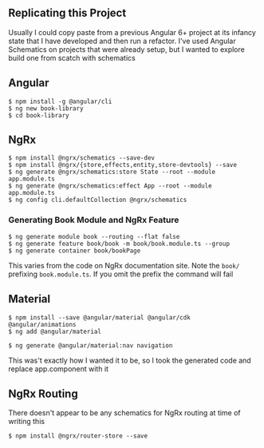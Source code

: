 ## Replicating this Project
Usually I could copy paste from a previous Angular 6+ project at its infancy state that I have developed and then run a refactor.
I've used Angular Schematics on projects that were already setup, but I wanted to explore build one from scatch with schematics

## Angular
```
$ npm install -g @angular/cli
$ ng new book-library
$ cd book-library
```

## NgRx
```
$ npm install @ngrx/schematics --save-dev
$ npm install @ngrx/{store,effects,entity,store-devtools} --save
$ ng generate @ngrx/schematics:store State --root --module app.module.ts
$ ng generate @ngrx/schematics:effect App --root --module app.module.ts
$ ng config cli.defaultCollection @ngrx/schematics
```

### Generating Book Module and NgRx Feature
```
$ ng generate module book --routing --flat false
$ ng generate feature book/book -m book/book.module.ts --group
$ ng generate container book/bookPage
```
This varies from the code on NgRx documentation site. Note the `book/` prefixing `book.module.ts`. If you omit the prefix
the command will fail

## Material
```
$ npm install --save @angular/material @angular/cdk @angular/animations
$ ng add @angular/material
```

```
$ ng generate @angular/material:nav navigation
```
This was't exactly how I wanted it to be, so I took the generated code and replace app.component with it


## NgRx Routing
There doesn't appear to be any schematics for NgRx routing at time of writing this
```
$ npm install @ngrx/router-store --save
```
